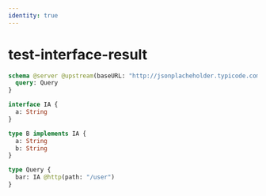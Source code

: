 ```yaml
---
identity: true
---
```


# test-interface-result

```graphql @config
schema @server @upstream(baseURL: "http://jsonplacheholder.typicode.com") {
  query: Query
}

interface IA {
  a: String
}

type B implements IA {
  a: String
  b: String
}

type Query {
  bar: IA @http(path: "/user")
}
```
